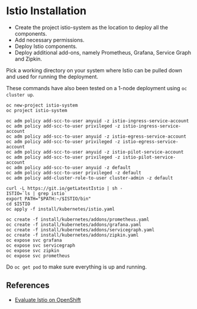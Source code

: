 
Istio Installation
==================

* Create the project istio-system as the location to deploy all the components.
* Add necessary permissions.
* Deploy Istio components.
* Deploy additional add-ons, namely Prometheus, Grafana, Service Graph and Zipkin.

Pick a working directory on your system where Istio can be pulled down and used for running the deployment.

These commands have also been tested on a 1-node deployment using `oc cluster up`.

```
oc new-project istio-system
oc project istio-system

oc adm policy add-scc-to-user anyuid -z istio-ingress-service-account
oc adm policy add-scc-to-user privileged -z istio-ingress-service-account
oc adm policy add-scc-to-user anyuid -z istio-egress-service-account
oc adm policy add-scc-to-user privileged -z istio-egress-service-account
oc adm policy add-scc-to-user anyuid -z istio-pilot-service-account
oc adm policy add-scc-to-user privileged -z istio-pilot-service-account
oc adm policy add-scc-to-user anyuid -z default
oc adm policy add-scc-to-user privileged -z default
oc adm policy add-cluster-role-to-user cluster-admin -z default

curl -L https://git.io/getLatestIstio | sh -
ISTIO=`ls | grep istio`
export PATH="$PATH:~/$ISTIO/bin"
cd $ISTIO
oc apply -f install/kubernetes/istio.yaml

oc create -f install/kubernetes/addons/prometheus.yaml
oc create -f install/kubernetes/addons/grafana.yaml
oc create -f install/kubernetes/addons/servicegraph.yaml
oc create -f install/kubernetes/addons/zipkin.yaml
oc expose svc grafana
oc expose svc servicegraph
oc expose svc zipkin
oc expose svc prometheus
```

Do `oc get pod` to make sure everything is up and running.

References
----------

* [Evaluate Istio on OpenShift](https://blog.openshift.com/evaluate-istio-openshift/)

